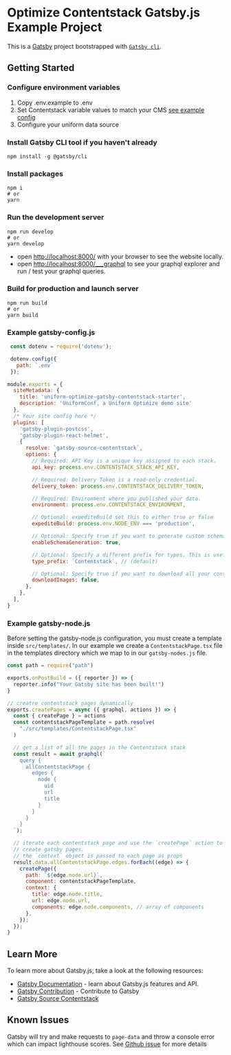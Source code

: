 # Optimize Contentstack Gatsby.js Example Project
This is a [Gatsby](https://www.gatsbyjs.com/) project bootstrapped with [`Gatsby cli`](https://www.gatsbyjs.com/docs/tutorial/part-zero/#install-git).


## Getting Started
### Configure environment variables
1. Copy .env.example to .env
2. Set Contentstack variable values to match your CMS [see example config](#example-gatsby-configjs)
3. Configure your uniform data source

### Install Gatsby CLI tool if you haven't already
```shell
npm install -g @gatsby/cli
```

### Install packages
```shell
npm i
# or
yarn
```

### Run the development server
```shell
npm run develop
# or
yarn develop
```

* open <http://localhost:8000/> with your browser to see the website locally.
* open <http://localhost:8000/___graphql> to see your graphql explorer and run / test your graphql queries.


### Build for production and launch server
```shell
npm run build
# or
yarn build
```

### Example gatsby-config.js
```javascript
 const dotenv = require('dotenv');

 dotenv.config({
   path: `.env`
 });

module.exports = {
  siteMetadata: {
    title: 'uniform-optimize-gatsby-contentstack-starter',    
    description: 'UniformConf, a Uniform Optimize demo site'
  },
  /* Your site config here */
  plugins: [
    'gatsby-plugin-postcss',
    'gatsby-plugin-react-helmet',
    {
      resolve: `gatsby-source-contentstack`,
      options: {
        // Required: API Key is a unique key assigned to each stack.
        api_key: process.env.CONTENTSTACK_STACK_API_KEY,

        // Required: Delivery Token is a read-only credential.
        delivery_token: process.env.CONTENTSTACK_DELIVERY_TOKEN,

        // Required: Environment where you published your data.
        environment: process.env.CONTENTSTACK_ENVIRONMENT,

        // Optional: expediteBuild set this to either true or false
        expediteBuild: process.env.NODE_ENV === 'production',

        // Optional: Specify true if you want to generate custom schema
        enableSchemaGeneration: true,

        // Optional: Specify a different prefix for types. This is useful in cases where you have multiple instances of the plugin to be connected to different stacks.
        type_prefix: `Contentstack`, // (default)

        // Optional: Specify true if you want to download all your contentstack images locally
        downloadImages: false,
      },
    },
  ],
}
```


### Example gatsby-node.js

Before setting the gatsby-node.js configuration, you must create a template inside `src/templates/`. In our example we create a `ContentstackPage.tsx` file in the templates directory which we map to in our `gatsby-nodes.js` file.

```javascript
const path = require("path")

exports.onPostBuild = ({ reporter }) => {
  reporter.info("Your Gatsby site has been built!")
}

// creatre contentstack pages dynamically
exports.createPages = async ({ graphql, actions }) => {
  const { createPage } = actions
  const contentstackPageTemplate = path.resolve(
    "./src/templates/ContentstackPage.tsx"
  )

  // get a list of all the pages in the Contentstack stack
  const result = await graphql(`
    query {
      allContentstackPage {
        edges {
          node {
            uid
            url
            title
          }
        }
      }
    }
  `);

  // iterate each contentstack page and use the `createPage` action to programmatically
  // create gatsby pages.
  // the `context` object is passed to each page as props
  result.data.allContentstackPage.edges.forEach((edge) => {
    createPage({
      path: `${edge.node.url}`,
      component: contentstackPageTemplate,
      context: {
        title: edge.node.title,
        url: edge.node.url,
        components: edge.node.components, // array of components
      },
    });
  });
}
```

## Learn More
To learn more about Gatsby.js, take a look at the following resources:
- [Gatsby Documentation](https://www.gatsbyjs.com/docs/) - learn about Gatsby.js features and API.
- [Gatsby Contribution](https://github.com/gatsbyjs/gatsby#-how-to-contribute) - Contribute to Gatsby
- [Gatsby Source Contentstack](https://www.gatsbyjs.com/plugins/gatsby-source-contentstack/?=content)


## Known Issues
Gatsby will try and make requests to ```page-data``` and throw a console error which can impact lighthouse scores. See [Github issue](https://github.com/gatsbyjs/gatsby/issues/16097) for more details